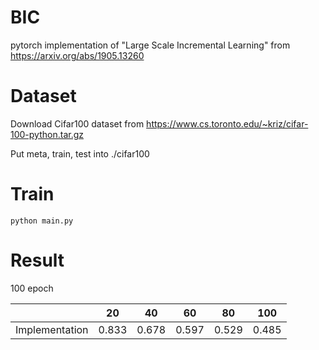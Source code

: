 # BIC
pytorch implementation of "Large Scale Incremental Learning" from https://arxiv.org/abs/1905.13260

# Dataset
Download Cifar100 dataset from https://www.cs.toronto.edu/~kriz/cifar-100-python.tar.gz

Put meta, train, test into ./cifar100

# Train
```
python main.py
```

# Result
100 epoch

|    |  20  |  40  |  60  |  80  |  100  |
| ---- | ---- | ---- | ---- | ---- | ---- |
|  Implementation  | 0.833 | 0.678 | 0.597 | 0.529 | 0.485 |




